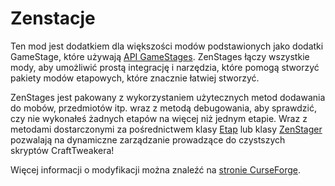 # Zenstacje

Ten mod jest dodatkiem dla większości modów podstawionych jako dodatki GameStage, które używają [API GameStages](https://minecraft.curseforge.com/projects/game-stages). ZenStages łączy wszystkie mody, aby umożliwić prostą integrację i narzędzia, które pomogą stworzyć pakiety modów etapowych, które znacznie łatwiej stworzyć.

ZenStages jest pakowany z wykorzystaniem użytecznych metod dodawania do mobów, przedmiotów itp. wraz z metodą debugowania, aby sprawdzić, czy nie wykonałeś żadnych etapów na więcej niż jednym etapie. Wraz z metodami dostarczonymi za pośrednictwem klasy [Etap](/Mods/GameStages/ZenStages/Stage/) lub klasy [ZenStager](/Mods/GameStages/ZenStages/ZenStager/) pozwalają na dynamiczne zarządzanie prowadzące do czystszych skryptów CraftTweakera!

Więcej informacji o modyfikacji można znaleźć na [stronie CurseForge](https://minecraft.curseforge.com/projects/zenstages).